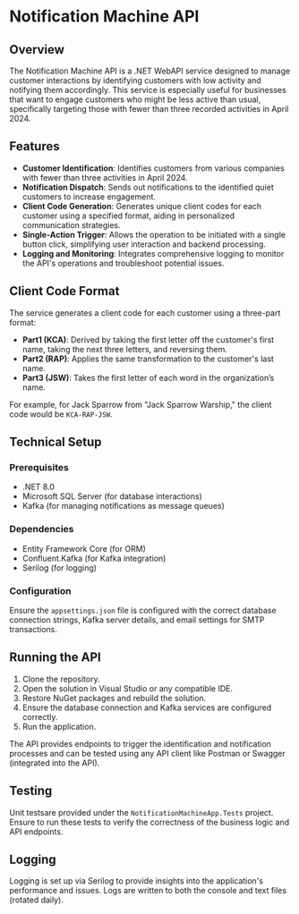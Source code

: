 # Notification Machine API
## Overview
The Notification Machine API is a .NET WebAPI service designed to manage customer interactions by identifying customers with low activity and notifying them accordingly. This service is especially useful for businesses that want to engage customers who might be less active than usual, specifically targeting those with fewer than three recorded activities in April 2024.

## Features
- **Customer Identification**: Identifies customers from various companies with fewer than three activities in April 2024.
- **Notification Dispatch**: Sends out notifications to the identified quiet customers to increase engagement.
- **Client Code Generation**: Generates unique client codes for each customer using a specified format, aiding in personalized communication strategies.
- **Single-Action Trigger**: Allows the operation to be initiated with a single button click, simplifying user interaction and backend processing.
- **Logging and Monitoring**: Integrates comprehensive logging to monitor the API's operations and troubleshoot potential issues.

## Client Code Format
The service generates a client code for each customer using a three-part format:
- **Part1 (KCA)**: Derived by taking the first letter off the customer's first name, taking the next three letters, and reversing them.
- **Part2 (RAP)**: Applies the same transformation to the customer's last name.
- **Part3 (JSW)**: Takes the first letter of each word in the organization’s name.

For example, for Jack Sparrow from "Jack Sparrow Warship," the client code would be `KCA-RAP-JSW`.

## Technical Setup

### Prerequisites
- .NET 8.0
- Microsoft SQL Server (for database interactions)
- Kafka (for managing notifications as message queues)

### Dependencies
- Entity Framework Core (for ORM)
- Confluent.Kafka (for Kafka integration)
- Serilog (for logging)

### Configuration
Ensure the `appsettings.json` file is configured with the correct database connection strings, Kafka server details, and email settings for SMTP transactions.

## Running the API
1. Clone the repository.
2. Open the solution in Visual Studio or any compatible IDE.
3. Restore NuGet packages and rebuild the solution.
4. Ensure the database connection and Kafka services are configured correctly.
5. Run the application.

The API provides endpoints to trigger the identification and notification processes and can be tested using any API client like Postman or Swagger (integrated into the API).

## Testing
Unit testsare provided under the `NotificationMachineApp.Tests` project. Ensure to run these tests to verify the correctness of the business logic and API endpoints.

## Logging
Logging is set up via Serilog to provide insights into the application's performance and issues. Logs are written to both the console and text files (rotated daily).
